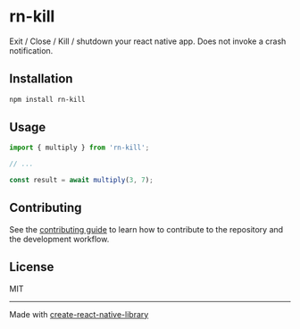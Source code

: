 # rn-kill

Exit / Close / Kill / shutdown your react native app. Does not invoke a crash notification.

## Installation

```sh
npm install rn-kill
```

## Usage

```js
import { multiply } from 'rn-kill';

// ...

const result = await multiply(3, 7);
```

## Contributing

See the [contributing guide](CONTRIBUTING.md) to learn how to contribute to the repository and the development workflow.

## License

MIT

---

Made with [create-react-native-library](https://github.com/callstack/react-native-builder-bob)
